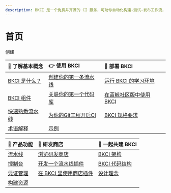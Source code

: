 ```yaml
---
description: BKCI 是一个免费并开源的 CI 服务，可助你自动化构建-测试-发布工作流，持续、快速、高质量地交付你的产品。
---
```


# 首页

创建

| 🐤 了解基本概念 | 👉 使用 BKCI | 🚀 部署 BKCI |
| :--- | :--- | :--- |
| [BKCI 是什么？](overview/what-is-bkci.md) | [创建你的第一条流水线](tutorials/create-first-pipeline.md) | [运行 BKCI 的学习环境](setup/run-bkci-in-one-docker.md) |
| [BKCI 组件](overview/components.md) | [关联你的第一个代码库](tutorials/link-first-repo.md) | [在蓝鲸社区版中使用 BKCI](setup/run-bkci-in-prod/on-bkce.md) |
| [快速熟悉流水线](overview/learn-pipeline-in-5-min.md) | [为你的Git工程开启CI](tutorials/enable-git-ci.md) | [BKCI 规格要求](setup/system-requirements/) |
| [术语解释](overview/terminology/) | [示例](tutorials/examples/) |  |

| 📔 产品功能 | 🏪 研发商店 | 🤝 一起共建 BKCI |
| :--- | :--- | :--- |
| [流水线](services/pipelines/) | [浏览研发商店](store/store-home.md) | [BKCI 架构](contribute/architecture.md) |
| [控制台](services/console.md) | [开发一个流水线插件](store/plugins/create-plugin/) | [BKCI 代码结构](contribute/code-framework.md) |
| [凭证管理](services/ticket.md) | [在 BKCI 里使用商店插件](store/plugins/upload-plugin.md) | [设计理念](contribute/design.md) |
| [构建资源](services/pools/) |  |  |



